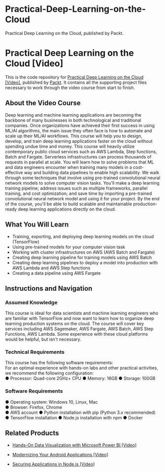 # Practical-Deep-Learning-on-the-Cloud
Practical Deep Learning on the Cloud, published by Packt.

# Practical Deep Learning on the Cloud [Video]
This is the code repository for [Practical Deep Learning on the Cloud [Video]](https://www.packtpub.com/data/practical-deep-learning-on-the-cloud-video), published by [Packt](https://www.packtpub.com/?utm_source=github). It contains all the supporting project files necessary to work through the video course from start to finish.
## About the Video Course
Deep learning and machine learning applications are becoming the backbone of many businesses in both technological and traditional companies. Once organizations have achieved their first success in using ML/AI algorithms, the main issue they often face is how to automate and scale up their ML/AI workflows. This course will help you to design, develop, and train deep learning applications faster on the cloud without spending undue time and money.
This course will heavily utilize contemporary public cloud services such as AWS Lambda, Step functions, Batch and Fargate. Serverless infrastructures can process thousands of requests in parallel at scale. You will learn how to solve problems that ML and data engineers encounter when training many models in a cost-effective way and building data pipelines to enable high scalability. We walk through some techniques that involve using pre-trained convolutional neural network models to solve computer vision tasks. You'll make a deep learning training pipeline; address issues such as multiple frameworks, parallel training, and cost optimization; and save time by importing a pre-trained convolutional neural network model and using it for your project.
By the end of the course, you'll be able to build scalable and maintainable production-ready deep learning applications directly on the cloud.

<H2>What You Will Learn</H2>
<DIV class=book-info-will-learn-text>
<UL>
<LI> Training, exporting, and deploying deep learning models on the cloud (TensorFlow)
<LI> Using pre-trained models for your computer vision task
<LI> Working with cluster infrastructures on AWS (AWS Batch and Fargate)
<LI> Creating deep learning pipeline for training models using AWS Batch
<LI> Creating deep learning pipelines to deploy a model into production with AWS Lambda and AWS Step functions
<LI> Creating a data pipeline using AWS Fargate
</LI></UL></DIV>

## Instructions and Navigation
### Assumed Knowledge
This course is ideal for data scientists and machine learning engineers who are familiar with TensorFlow and now want to learn how to organize deep learning production systems on the cloud. The course will cover key services including AWS Sagemaker, AWS Fargate, AWS Batch, AWS Step Functions, AWS Lambda. Some experience with these cloud platforms would be helpful, but isn't necessary.

### Technical Requirements
This course has the following software requirements:<br/>
For an optimal experience with hands-on labs and other practical activities, we recommend the following configuration:</br>
●	Processor: Quad-core 2GHz+ CPU
●	Memory: 16GB
●	Storage: 100GB

### Software Requirements </br>
●	Operating system: Windows 10, Linux, Mac </br>
●	Browser: Firefox, Chrome </br>
●	AWS account
●	Python installation with pip (Python 3.x recommended)
●	TensorFlow installation
●	Node.js installation with npm
●	Docker </br>


## Related Products
* [Hands-On Data Visualization with Microsoft Power BI [Video]](https://www.packtpub.com/big-data-and-business-intelligence/hands-data-visualization-microsoft-power-bi-video?utm_source=github&utm_medium=repository&utm_campaign=9781789805185)

* [Modernizing Your Android Applications [Video]](https://www.packtpub.com/application-development/modernizing-your-android-applications-video?utm_source=github&utm_medium=repository&utm_campaign=9781789950502)

* [Securing Applications in Node.js [Video]](https://www.packtpub.com/web-development/securing-applications-nodejs-video?utm_source=github&utm_medium=repository&utm_campaign=9781789136791)

